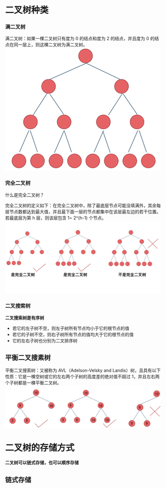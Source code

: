 # 二叉树种类

### 满二叉树

满二叉树：如果一棵二叉树只有度为 0 的结点和度为 2 的结点，并且度为 0 的结点在同一层上，则这棵二叉树为满二叉树。
![这是图片](./1.png)

### 完全二叉树

什么是完全二叉树？

完全二叉树的定义如下：在完全二叉树中，除了最底层节点可能没填满外，其余每层节点数都达到最大值，并且最下面一层的节点都集中在该层最左边的若干位置。若最底层为第 h 层，则该层包含 1~ 2^(h-1) 个节点。
![这是图片](./2.png)

### 二叉搜索树

**二叉搜索树是有序树**

- 若它的左子树不空，则左子树所有节点均小于它的根节点的值
- 若它的子树不空，则右子树所有节点的值均大于它的根节点的值
- 它的左右子树也分别为二叉排序树

## 平衡二叉搜素树

平衡二叉搜索树：又被称为 AVL（Adelson-Velsky and Landis）树，且具有以下性质：它是一棵空树或它的左右两个子树的高度差的绝对值不超过 1，并且左右两个子树都是一棵平衡二叉树。
![这是图片](./3.png)

# 二叉树的存储方式

**二叉树可以链式存储，也可以顺序存储**

## 链式存储
